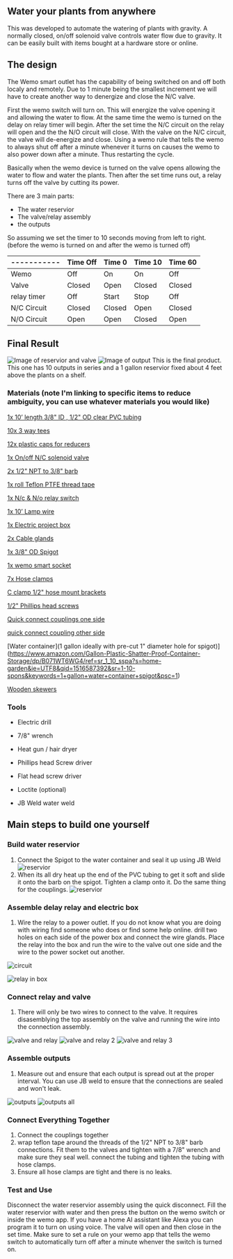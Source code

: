 ## Water your plants from anywhere

This was developed to automate the watering of plants with gravity. A normally closed, on/off solenoid valve controls water flow due to gravity. It can be easily built with items bought at a hardware store or online.

## The design

The Wemo smart outlet has the capability of being switched on and off both localy and remotely. Due to 1 minute being the smallest increment we will have to create another way to denergize and close the N/C valve.

First the wemo switch will turn on. This will energize the valve opening it and allowing the water to flow. At the same time the wemo is turned on the delay on relay timer will begin. After the set time the N/C circuit on the relay will open and the the N/O circuit will close. With the valve on the N/C circuit, the valve will de-energize and close. Using a wemo rule that tells the wemo to always shut off after a minute whenever it turns on causes the wemo to also power down after a minute. Thus restarting the cycle.

Basically when the wemo device is turned on the valve opens allowing the water to flow and water the plants. Then after the set time runs out, a relay turns off the valve by cutting its power.

There are 3 main parts:

- The water reservior
- The valve/relay assembly
- the outputs

So assuming we set the timer to 10 seconds moving from left to right. (before the wemo is turned on and after the wemo is turned off)


| ----------- | Time Off| Time 0 | Time 10 | Time 60 |
| ----------- | ------- | ------ | ------- | ------- |
| Wemo        | Off     |  On    |  On     |  Off    |
| Valve       | Closed  | Open   | Closed  | Closed  |
| relay timer | Off     | Start  | Stop    | Off     |
| N/C Circuit | Closed  | Closed | Open    | Closed  |
| N/O Circuit | Open    | Open   | Closed  | Open    |

## Final Result

![Image of reservior and valve](https://dl.dropboxusercontent.com/s/el61ygrr2me428m/20180118_152428.jpg)
![Image of output](https://dl.dropboxusercontent.com/s/6v5zico94f435j6/Output.jpg)
This is the final product. This one has 10 outputs in series and a 1 gallon reservior fixed about 4 feet above the plants on a shelf. 

### Materials (note I'm linking to specific items to reduce ambiguity, you can use whatever materials you would like)

[1x 10’ length 3/8" ID , 1/2" OD clear PVC tubing](https://www.amazon.com/gp/product/B000HE5DUQ/ref=oh_aui_detailpage_o00_s00?ie=UTF8&psc=1)

[10x 3 way tees](https://www.amazon.com/gp/product/B017UXJQYA/ref=oh_aui_detailpage_o03_s00?ie=UTF8&psc=1)

[12x plastic caps for reducers](https://www.amazon.com/gp/product/B01MTLEK7F/ref=oh_aui_detailpage_o09_s00?ie=UTF8&psc=1)

[1x On/off  N/C solenoid valve](https://www.amazon.com/gp/product/B016YO73E6/ref=oh_aui_detailpage_o02_s00?ie=UTF8&psc=1)

[2x 1/2" NPT to 3/8" barb](https://www.amazon.com/gp/product/B003RVV6IO/ref=oh_aui_detailpage_o08_s00?ie=UTF8&psc=1)

[1x roll Teflon PTFE thread tape](https://www.amazon.com/Teflon-Thread-Seal-Tape-Sealing/dp/B06WW6M7F9/ref=sr_1_1_sspa?s=industrial&ie=UTF8&qid=1516587138&sr=1-1-spons&keywords=teflon+tape&psc=1)

[1x N/c  & N/o relay switch](https://www.amazon.com/gp/product/B00VG9J6SQ/ref=oh_aui_detailpage_o05_s00?ie=UTF8&psc=1)

[1x 10’ Lamp wire](https://www.amazon.com/gp/product/B015YFAPAA/ref=oh_aui_detailpage_o06_s00?ie=UTF8&psc=1)

[1x Electric project box](https://www.amazon.com/gp/product/B0714N2737/ref=oh_aui_detailpage_o08_s00?ie=UTF8&psc=1)

[2x Cable glands](https://www.amazon.com/gp/product/B06VSSX599/ref=oh_aui_detailpage_o07_s00?ie=UTF8&psc=1)

[1x 3/8" OD Spigot](https://www.amazon.com/gp/product/B01BWMR49E/ref=oh_aui_detailpage_o07_s00?ie=UTF8&psc=1)

[1x wemo smart socket](https://www.amazon.com/Smart-Enabled-Amazon-Google-Assistant/dp/B01NBI0A6R/ref=sr_1_4?s=hi&ie=UTF8&qid=1516587200&sr=1-4&keywords=wemo+smart+socket)

[7x Hose clamps](https://www.amazon.com/Adjustable-Stainless-Steel-Clamps-9-16mm/dp/B075HVFTM1/ref=sr_1_11?s=hi&ie=UTF8&qid=1516587228&sr=1-11&keywords=hose+clamps+3%2F8+inch)

[C clamp 1/2" hose mount brackets](https://www.amazon.com/gp/product/B002TIFVWI/ref=oh_aui_detailpage_o05_s00?ie=UTF8&psc=1)

[1/2" Phillips head screws](https://www.amazon.com/gp/product/B01MFAIS08/ref=oh_aui_detailpage_o05_s00?ie=UTF8&psc=1)

[Quick connect couplings one side](https://www.amazon.com/gp/product/B003M07S46/ref=oh_aui_detailpage_o06_s00?ie=UTF8&psc=1)

[quick connect coupling other side](https://www.amazon.com/gp/product/B003M03VOC/ref=oh_aui_detailpage_o06_s00?ie=UTF8&psc=1)

[Water container](1 gallon ideally with pre-cut 1" diameter hole for spigot)] (https://www.amazon.com/Gallon-Plastic-Shatter-Proof-Container-Storage/dp/B071WT6WG4/ref=sr_1_10_sspa?s=home-garden&ie=UTF8&qid=1516587392&sr=1-10-spons&keywords=1+gallon+water+container+spigot&psc=1)

[Wooden skewers](https://www.amazon.com/Farberware-Bamboo-Skewers-12-Inch-Natural/dp/B005D6GCSA/ref=sr_1_4?ie=UTF8&qid=1516587345&sr=8-4&keywords=wooden+skewers)


### Tools

- Electric drill

- 7/8" wrench

- Heat gun / hair dryer

- Phillips head Screw driver

- Flat head screw driver

- Loctite (optional)

- JB Weld water weld 

## Main steps to build one yourself

### Build water reservior

1. Connect the Spigot to the water container and seal it up using JB Weld
![reservior](https://dl.dropboxusercontent.com/s/z36bwj65y41oq7j/20180115_135329.jpg)
2. When its all dry heat up the end of the PVC tubing to get it soft and slide it onto the barb on the spigot. Tighten a clamp onto it. Do the same thing for the couplings.
![reservior](https://dl.dropboxusercontent.com/s/mzp74xfjtlu4z8t/20180116_170207.jpg)

### Assemble delay relay and electric box

1. Wire the relay to a power outlet. If you do not know what you are doing with wiring find someone who does or find some help online. drill two holes on each side of the power box and connect the wire glands. Place the relay into the box and run the wire to the valve out one side and the wire to the power socket out another.

![circuit](https://dl.dropboxusercontent.com/s/145bkkecxttzkf8/circuit.png)

![relay in box](https://dl.dropboxusercontent.com/s/9qmpy5jma7v59ge/20180115_170421.jpg)


### Connect relay and valve

1. There will only be two wires to connect to the valve. It requires disasemblying the top assembly on the valve and running the wire into the connection assembly.

![valve and relay](https://dl.dropboxusercontent.com/s/ooonwq56kyw6a37/20180118_142048.jpg)
![valve and relay 2](https://dl.dropboxusercontent.com/s/9icf7uzz4dysgdg/20180118_141807.jpg)
![valve and relay 3](https://dl.dropboxusercontent.com/s/ib51munm7mltxmb/20180118_141929.jpg)

### Assemble outputs

1. Measure out and ensure that each output is spread out at the proper interval. You can use JB weld to ensure that the connections are sealed and won't leak.

![outputs](https://dl.dropboxusercontent.com/s/3yltzgamlgbqzvv/20180115_163712.jpg)
![outputs all](https://dl.dropboxusercontent.com/s/uptzwt5fbdhdxlw/20180114_111429.jpg)

### Connect Everything Together

1. Connect the couplings together
2. wrap teflon tape around the threads of the 1/2" NPT to 3/8" barb connections. Fit them to the valves and tighten with a 7/8" wrench and make sure they seal well. connect the tubing and tighten the tubing with hose clamps.
3. Ensure all hose clamps are tight and there is no leaks.

### Test and Use

Disconnect the water reservior assembly using the quick disconnect. Fill the water reservior with water and then press the button on the wemo switch or inside the wemo app. If you have a home AI assistant like Alexa you can program it to turn on using voice. The valve will open and then close in the set time. Make sure to set a rule on your wemo app that tells the wemo switch to automatically turn off after a minute whenver the switch is turned on.
